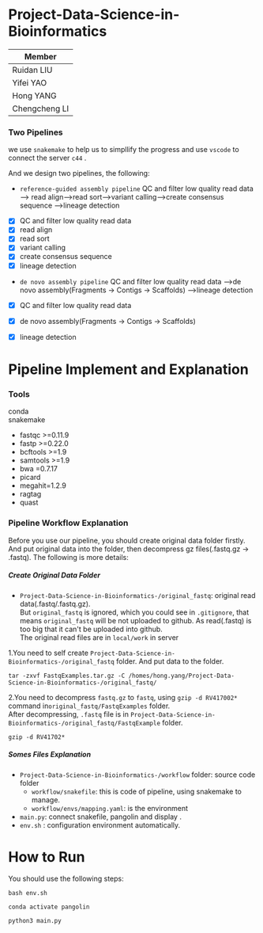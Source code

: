 # Project-Data-Science-in-Bioinformatics 

|  Member       | 
|  ----         |
| Ruidan LIU    | 
| Yifei YAO     | 
| Hong YANG     | 
| Chengcheng LI | 


### Two Pipelines

we use `snakemake` to help us to simpllify the progress and use `vscode` to connect the server `c44` .

And we design two pipelines, the following:

- `reference-guided assembly pipeline` QC and filter low quality read data --> read align-->read sort-->variant calling-->create consensus sequence -->lineage detection

- [x] QC and filter low quality read data
- [x] read align
- [x] read sort
- [x] variant calling
- [x] create consensus sequence 
- [x] lineage detection

- `de novo assembly pipeline` QC and filter low quality read data -->de novo assembly(Fragments -> Contigs -> Scaffolds) -->lineage detection

- [x] QC and filter low quality read data
- [x] de novo assembly(Fragments -> Contigs -> Scaffolds)
- [x] lineage detection


# Pipeline Implement and Explanation

### Tools

conda</br>
snakemake</br>
- fastqc >=0.11.9
- fastp >=0.22.0
- bcftools >=1.9
- samtools >=1.9
- bwa =0.7.17
- picard
- megahit=1.2.9
- ragtag
- quast


### Pipeline Workflow Explanation

Before you use our pipeline, you should create original data folder firstly. And put original data into the folder, then decompress gz files(.fastq.gz -> .fastq). The following is more details:

##### Create Original Data Folder

* `Project-Data-Science-in-Bioinformatics-/original_fastq`: original read data(.fastq/.fastq.gz). </br>
But `original_fastq` is ignored, which you could see in `.gitignore`, that means `original_fastq` will be not uploaded to github. As read(.fastq) is too big that it can't be uploaded into github.</br>
The original read files are in `local/work` in server


1.You need to self create `Project-Data-Science-in-Bioinformatics-/original_fastq` folder. And put data to the folder.</br>
```
tar -zxvf FastqExamples.tar.gz -C /homes/hong.yang/Project-Data-Science-in-Bioinformatics-/original_fastq/
```
2.You need to decompress `fastq.gz` to `fastq`, using `gzip -d RV417002*` command in`original_fastq/FastqExamples` folder.</br>
After decompressing, `.fastq` file is in `Project-Data-Science-in-Bioinformatics-/original_fastq/FastqExample` folder.</br>

```
gzip -d RV41702*
```

##### Somes Files Explanation
* `Project-Data-Science-in-Bioinformatics-/workflow` folder: source code folder </br>
  * `workflow/snakefile`: this is code of pipeline, using snakemake to manage.</br>
  * `workflow/envs/mapping.yaml`: is the environment
* `main.py`: connect snakefile, pangolin and display . 
* `env.sh` : configuration environment automatically.
  
# How to Run

You should use the following steps:
```
bash env.sh
```

```
conda activate pangolin
```

```
python3 main.py
```
